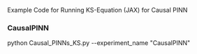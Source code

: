 Example Code for Running KS-Equation (JAX) for Causal PINN

### CausalPINN
python Causal_PINNs_KS.py --experiment_name "CausalPINN"